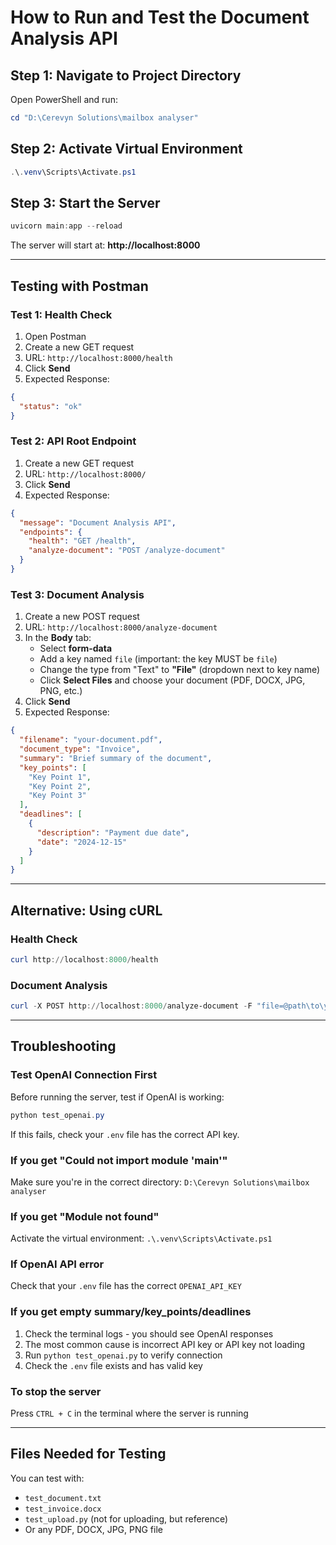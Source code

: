 # How to Run and Test the Document Analysis API

## Step 1: Navigate to Project Directory

Open PowerShell and run:
```powershell
cd "D:\Cerevyn Solutions\mailbox analyser"
```

## Step 2: Activate Virtual Environment

```powershell
.\.venv\Scripts\Activate.ps1
```

## Step 3: Start the Server

```powershell
uvicorn main:app --reload
```

The server will start at: **http://localhost:8000**

---

## Testing with Postman

### Test 1: Health Check

1. Open Postman
2. Create a new GET request
3. URL: `http://localhost:8000/health`
4. Click **Send**
5. Expected Response:
```json
{
  "status": "ok"
}
```

### Test 2: API Root Endpoint

1. Create a new GET request
2. URL: `http://localhost:8000/`
3. Click **Send**
4. Expected Response:
```json
{
  "message": "Document Analysis API",
  "endpoints": {
    "health": "GET /health",
    "analyze-document": "POST /analyze-document"
  }
}
```

### Test 3: Document Analysis

1. Create a new POST request
2. URL: `http://localhost:8000/analyze-document`
3. In the **Body** tab:
   - Select **form-data**
   - Add a key named `file` (important: the key MUST be `file`)
   - Change the type from "Text" to **"File"** (dropdown next to key name)
   - Click **Select Files** and choose your document (PDF, DOCX, JPG, PNG, etc.)
4. Click **Send**
5. Expected Response:
```json
{
  "filename": "your-document.pdf",
  "document_type": "Invoice",
  "summary": "Brief summary of the document",
  "key_points": [
    "Key Point 1",
    "Key Point 2",
    "Key Point 3"
  ],
  "deadlines": [
    {
      "description": "Payment due date",
      "date": "2024-12-15"
    }
  ]
}
```

---

## Alternative: Using cURL

### Health Check
```powershell
curl http://localhost:8000/health
```

### Document Analysis
```powershell
curl -X POST http://localhost:8000/analyze-document -F "file=@path\to\your\document.pdf"
```

---

## Troubleshooting

### Test OpenAI Connection First

Before running the server, test if OpenAI is working:

```powershell
python test_openai.py
```

If this fails, check your `.env` file has the correct API key.

### If you get "Could not import module 'main'"
Make sure you're in the correct directory: `D:\Cerevyn Solutions\mailbox analyser`

### If you get "Module not found"
Activate the virtual environment: `.\.venv\Scripts\Activate.ps1`

### If OpenAI API error
Check that your `.env` file has the correct `OPENAI_API_KEY`

### If you get empty summary/key_points/deadlines
1. Check the terminal logs - you should see OpenAI responses
2. The most common cause is incorrect API key or API key not loading
3. Run `python test_openai.py` to verify connection
4. Check the `.env` file exists and has valid key

### To stop the server
Press `CTRL + C` in the terminal where the server is running

---

## Files Needed for Testing

You can test with:
- `test_document.txt`
- `test_invoice.docx`
- `test_upload.py` (not for uploading, but reference)
- Or any PDF, DOCX, JPG, PNG file

